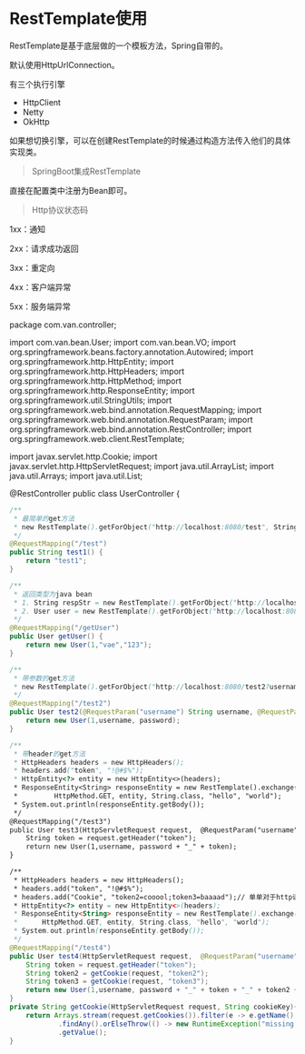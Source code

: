 # RestTemplate使用

RestTemplate是基于底层做的一个模板方法，Spring自带的。

默认使用HttpUrlConnection。

有三个执行引擎

- HttpClient
- Netty
- OkHttp

如果想切换引擎，可以在创建RestTemplate的时候通过构造方法传入他们的具体实现类。

> SpringBoot集成RestTemplate

直接在配置类中注册为Bean即可。

> Http协议状态码

1xx：通知

2xx：请求成功返回

3xx：重定向

4xx：客户端异常

5xx：服务端异常





package com.van.controller;

import com.van.bean.User;
import com.van.bean.VO;
import org.springframework.beans.factory.annotation.Autowired;
import org.springframework.http.HttpEntity;
import org.springframework.http.HttpHeaders;
import org.springframework.http.HttpMethod;
import org.springframework.http.ResponseEntity;
import org.springframework.util.StringUtils;
import org.springframework.web.bind.annotation.RequestMapping;
import org.springframework.web.bind.annotation.RequestParam;
import org.springframework.web.bind.annotation.RestController;
import org.springframework.web.client.RestTemplate;

import javax.servlet.http.Cookie;
import javax.servlet.http.HttpServletRequest;
import java.util.ArrayList;
import java.util.Arrays;
import java.util.List;

@RestController
public class UserController {

```java
/**
 * 最简单的get方法
 * new RestTemplate().getForObject("http://localhost:8080/test", String.class)
 */
@RequestMapping("/test")
public String test1() {
    return "test1";
}

/**
 * 返回类型为java bean
 * 1. String respStr = new RestTemplate().getForObject("http://localhost:8080/getUser", String.class);
 * 2. User user = new RestTemplate().getForObject("http://localhost:8080/getUser", User.class);
 */
@RequestMapping("/getUser")
public User getUser() {
    return new User(1,"vae","123");
}

/**
 * 带参数的get方法
 * new RestTemplate().getForObject("http://localhost:8080/test2?username={a}&password={b}", String.class, "hello", "world")
 */
@RequestMapping("/test2")
public User test2(@RequestParam("username") String username, @RequestParam("password") String password) {
    return new User(1,username, password);
}

/**
 * 带header的get方法
 * HttpHeaders headers = new HttpHeaders();
 * headers.add("token", "!@#$%");
 * HttpEntity<?> entity = new HttpEntity<>(headers);
 * ResponseEntity<String> responseEntity = new RestTemplate().exchange("http://localhost:8080/test3?username={a}&password={b}",
 *         HttpMethod.GET, entity, String.class, "hello", "world");
 * System.out.println(responseEntity.getBody());
 */
@RequestMapping("/test3")
public User test3(HttpServletRequest request,  @RequestParam("username") String username, @RequestParam("password") String password) {
    String token = request.getHeader("token");
    return new User(1,username, password + "_" + token);
}

/**
 * HttpHeaders headers = new HttpHeaders();
 * headers.add("token", "!@#$%");
 * headers.add("Cookie", "token2=cooool;token3=baaaad");// 单单对于http请求来说，Cookie只是一个普通的Header
 * HttpEntity<?> entity = new HttpEntity<>(headers);
 * ResponseEntity<String> responseEntity = new RestTemplate().exchange("http://localhost:8080/test4?username={a}&password={b}",
 *      HttpMethod.GET, entity, String.class, "hello", "world");
 * System.out.println(responseEntity.getBody());
 */
@RequestMapping("/test4")
public User test4(HttpServletRequest request,  @RequestParam("username") String username, @RequestParam("password") String password) {
    String token = request.getHeader("token");
    String token2 = getCookie(request, "token2");
    String token3 = getCookie(request, "token3");
    return new User(1,username, password + "_" + token + "_" + token2 + "_" + token3);
}
private String getCookie(HttpServletRequest request, String cookieKey){
    return Arrays.stream(request.getCookies()).filter(e -> e.getName().equals(cookieKey))
            .findAny().orElseThrow(() -> new RuntimeException("missing cookie " + cookieKey))
            .getValue();
}
```

